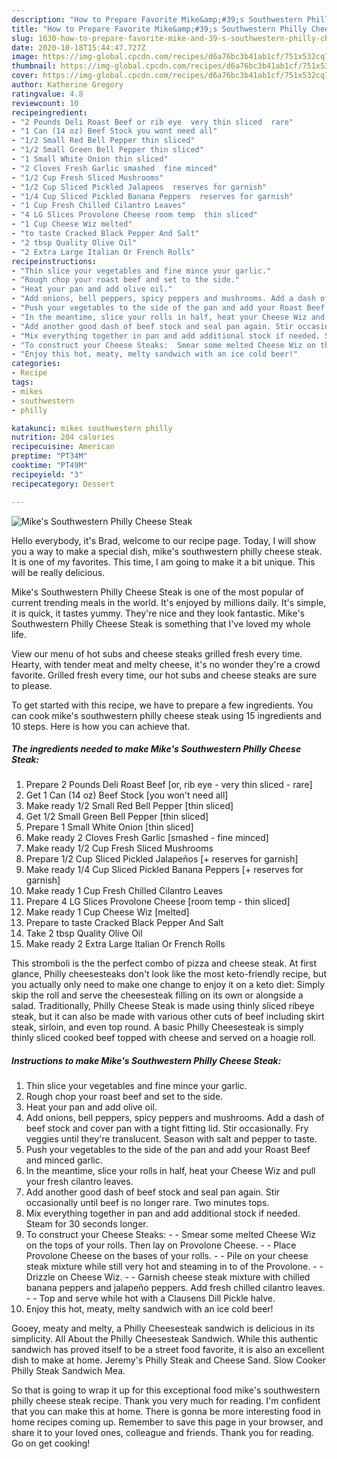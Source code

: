 ```yaml
---
description: "How to Prepare Favorite Mike&amp;#39;s Southwestern Philly Cheese Steak"
title: "How to Prepare Favorite Mike&amp;#39;s Southwestern Philly Cheese Steak"
slug: 1630-how-to-prepare-favorite-mike-and-39-s-southwestern-philly-cheese-steak
date: 2020-10-18T15:44:47.727Z
image: https://img-global.cpcdn.com/recipes/d6a76bc3b41ab1cf/751x532cq70/mikes-southwestern-philly-cheese-steak-recipe-main-photo.jpg
thumbnail: https://img-global.cpcdn.com/recipes/d6a76bc3b41ab1cf/751x532cq70/mikes-southwestern-philly-cheese-steak-recipe-main-photo.jpg
cover: https://img-global.cpcdn.com/recipes/d6a76bc3b41ab1cf/751x532cq70/mikes-southwestern-philly-cheese-steak-recipe-main-photo.jpg
author: Katherine Gregory
ratingvalue: 4.8
reviewcount: 10
recipeingredient:
- "2 Pounds Deli Roast Beef or rib eye  very thin sliced  rare"
- "1 Can (14 oz) Beef Stock you wont need all"
- "1/2 Small Red Bell Pepper thin sliced"
- "1/2 Small Green Bell Pepper thin sliced"
- "1 Small White Onion thin sliced"
- "2 Cloves Fresh Garlic smashed  fine minced"
- "1/2 Cup Fresh Sliced Mushrooms"
- "1/2 Cup Sliced Pickled Jalapeos  reserves for garnish"
- "1/4 Cup Sliced Pickled Banana Peppers  reserves for garnish"
- "1 Cup Fresh Chilled Cilantro Leaves"
- "4 LG Slices Provolone Cheese room temp  thin sliced"
- "1 Cup Cheese Wiz melted"
- "to taste Cracked Black Pepper And Salt"
- "2 tbsp Quality Olive Oil"
- "2 Extra Large Italian Or French Rolls"
recipeinstructions:
- "Thin slice your vegetables and fine mince your garlic."
- "Rough chop your roast beef and set to the side."
- "Heat your pan and add olive oil."
- "Add onions, bell peppers, spicy peppers and mushrooms. Add a dash of beef stock and cover pan with a tight fitting lid. Stir occasionally. Fry veggies until they&#39;re translucent. Season with salt and pepper to taste."
- "Push your vegetables to the side of the pan and add your Roast Beef and minced garlic."
- "In the meantime, slice your rolls in half, heat your Cheese Wiz and pull your fresh cilantro leaves."
- "Add another good dash of beef stock and seal pan again. Stir occasionally until beef is no longer rare. Two minutes tops."
- "Mix everything together in pan and add additional stock if needed. Steam for 30 seconds longer."
- "To construct your Cheese Steaks:  Smear some melted Cheese Wiz on the tops of your rolls. Then lay on Provolone Cheese.  Place Provolone Cheese on the bases of your rolls.    Pile on your cheese steak mixture while still very hot and steaming in to of the Provolone.  Drizzle on Cheese Wiz.  Garnish cheese steak mixture with chilled banana peppers and jalapeño peppers. Add fresh chilled cilantro leaves.  Top and serve while hot with a Clausens Dill Pickle halve."
- "Enjoy this hot, meaty, melty sandwich with an ice cold beer!"
categories:
- Recipe
tags:
- mikes
- southwestern
- philly

katakunci: mikes southwestern philly 
nutrition: 204 calories
recipecuisine: American
preptime: "PT34M"
cooktime: "PT49M"
recipeyield: "3"
recipecategory: Dessert

---
```



![Mike&#39;s Southwestern Philly Cheese Steak](https://img-global.cpcdn.com/recipes/d6a76bc3b41ab1cf/751x532cq70/mikes-southwestern-philly-cheese-steak-recipe-main-photo.jpg)

Hello everybody, it's Brad, welcome to our recipe page. Today, I will show you a way to make a special dish, mike&#39;s southwestern philly cheese steak. It is one of my favorites. This time, I am going to make it a bit unique. This will be really delicious.

Mike&#39;s Southwestern Philly Cheese Steak is one of the most popular of current trending meals in the world. It's enjoyed by millions daily. It's simple, it is quick, it tastes yummy. They're nice and they look fantastic. Mike&#39;s Southwestern Philly Cheese Steak is something that I've loved my whole life.

View our menu of hot subs and cheese steaks grilled fresh every time. Hearty, with tender meat and melty cheese, it&#39;s no wonder they&#39;re a crowd favorite. Grilled fresh every time, our hot subs and cheese steaks are sure to please.


To get started with this recipe, we have to prepare a few ingredients. You can cook mike&#39;s southwestern philly cheese steak using 15 ingredients and 10 steps. Here is how you can achieve that.

<!--inarticleads1-->

##### The ingredients needed to make Mike&#39;s Southwestern Philly Cheese Steak:

1. Prepare 2 Pounds Deli Roast Beef [or, rib eye - very thin sliced - rare]
1. Get 1 Can (14 oz) Beef Stock [you won&#39;t need all]
1. Make ready 1/2 Small Red Bell Pepper [thin sliced]
1. Get 1/2 Small Green Bell Pepper [thin sliced]
1. Prepare 1 Small White Onion [thin sliced]
1. Make ready 2 Cloves Fresh Garlic [smashed - fine minced]
1. Make ready 1/2 Cup Fresh Sliced Mushrooms
1. Prepare 1/2 Cup Sliced Pickled Jalapeños [+ reserves for garnish]
1. Make ready 1/4 Cup Sliced Pickled Banana Peppers [+ reserves for garnish]
1. Make ready 1 Cup Fresh Chilled Cilantro Leaves
1. Prepare 4 LG Slices Provolone Cheese [room temp - thin sliced]
1. Make ready 1 Cup Cheese Wiz [melted]
1. Prepare to taste Cracked Black Pepper And Salt
1. Take 2 tbsp Quality Olive Oil
1. Make ready 2 Extra Large Italian Or French Rolls


This stromboli is the the perfect combo of pizza and cheese steak. At first glance, Philly cheesesteaks don&#39;t look like the most keto-friendly recipe, but you actually only need to make one change to enjoy it on a keto diet: Simply skip the roll and serve the cheesesteak filling on its own or alongside a salad. Traditionally, Philly Cheese Steak is made using thinly sliced ribeye steak, but it can also be made with various other cuts of beef including skirt steak, sirloin, and even top round. A basic Philly Cheesesteak is simply thinly sliced cooked beef topped with cheese and served on a hoagie roll. 

<!--inarticleads2-->

##### Instructions to make Mike&#39;s Southwestern Philly Cheese Steak:

1. Thin slice your vegetables and fine mince your garlic.
1. Rough chop your roast beef and set to the side.
1. Heat your pan and add olive oil.
1. Add onions, bell peppers, spicy peppers and mushrooms. Add a dash of beef stock and cover pan with a tight fitting lid. Stir occasionally. Fry veggies until they&#39;re translucent. Season with salt and pepper to taste.
1. Push your vegetables to the side of the pan and add your Roast Beef and minced garlic.
1. In the meantime, slice your rolls in half, heat your Cheese Wiz and pull your fresh cilantro leaves.
1. Add another good dash of beef stock and seal pan again. Stir occasionally until beef is no longer rare. Two minutes tops.
1. Mix everything together in pan and add additional stock if needed. Steam for 30 seconds longer.
1. To construct your Cheese Steaks: -  - Smear some melted Cheese Wiz on the tops of your rolls. Then lay on Provolone Cheese. -  - Place Provolone Cheese on the bases of your rolls.   -  - Pile on your cheese steak mixture while still very hot and steaming in to of the Provolone. -  - Drizzle on Cheese Wiz. -  - Garnish cheese steak mixture with chilled banana peppers and jalapeño peppers. Add fresh chilled cilantro leaves. -  - Top and serve while hot with a Clausens Dill Pickle halve.
1. Enjoy this hot, meaty, melty sandwich with an ice cold beer!


Gooey, meaty and melty, a Philly Cheesesteak sandwich is delicious in its simplicity. All About the Philly Cheesesteak Sandwich. While this authentic sandwich has proved itself to be a street food favorite, it is also an excellent dish to make at home. Jeremy&#39;s Philly Steak and Cheese Sand. Slow Cooker Philly Steak Sandwich Mea. 

So that is going to wrap it up for this exceptional food mike&#39;s southwestern philly cheese steak recipe. Thank you very much for reading. I'm confident that you can make this at home. There is gonna be more interesting food in home recipes coming up. Remember to save this page in your browser, and share it to your loved ones, colleague and friends. Thank you for reading. Go on get cooking!

